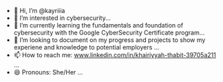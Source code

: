 - 👋 Hi, I’m @kayriiia
- 👀 I’m interested in cybersecurity...
- 🌱 I’m currently learning the fundamentals and foundation of cybersecurity with the Google CyberSecurity Certificate program...
- 💞️ I’m looking to document on my progress and projects to show my experiene and knowledge to potential employers ...
- 📫 How to reach me: www.linkedin.com/in/khairiyyah-thabit-39705a211 ...
- 😄 Pronouns: She/Her ...
<!---
kayriiia/kayriiia is a ✨ special ✨ repository because its `README.md` (this file) appears on your GitHub profile.
You can click the Preview link to take a look at your changes.
--->
